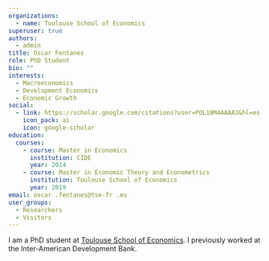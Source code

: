 ```yaml
---
organizations:
  - name: Toulouse School of Economics
superuser: true
authors:
  - admin
title: Oscar Fentanes
role: PhD Student
bio: ""
interests:
  - Macroeconomics
  - Development Economics
  - Economic Growth
social:
  - link: https://scholar.google.com/citations?user=POL18M4AAAAJ&hl=es
    icon_pack: ai
    icon: google-scholar
education:
  courses:
    - course: Master in Economics
      institution: CIDE
      year: 2014
    - course: Master in Economic Theory and Econometrics
      institution: Toulouse School of Economics
      year: 2019
email: oscar .fentanes@tse-fr .eu
user_groups:
  - Researchers
  - Visitors
---
```

I am a PhD student at [Toulouse School of Economics](https://www.tse-fr.eu/). I previously worked at the Inter-American Development Bank.

